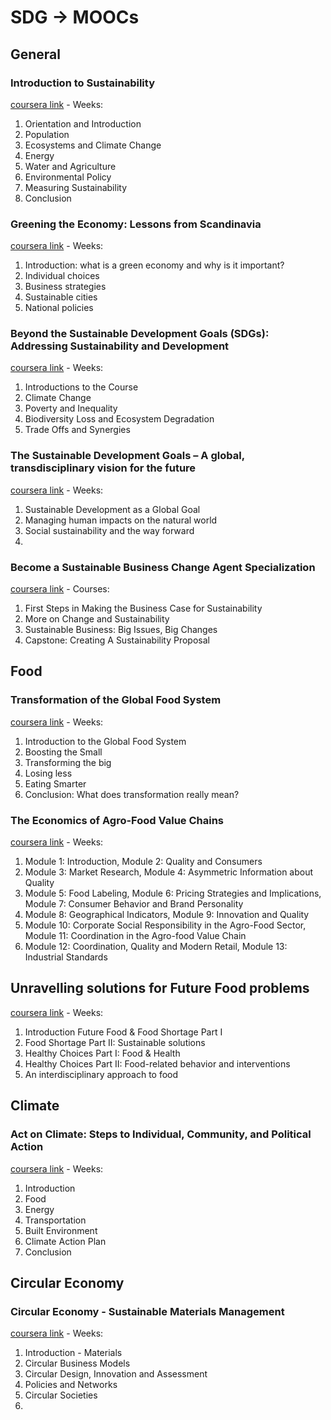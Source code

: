 # SDG -> MOOCs

## General
### Introduction to Sustainability
[coursera link](https://www.coursera.org/learn/sustainability) - Weeks:
1. Orientation and Introduction
2. Population
3. Ecosystems and Climate Change
4. Energy
5. Water and Agriculture
6. Environmental Policy
7. Measuring Sustainability
8. Conclusion

### Greening the Economy: Lessons from Scandinavia
[coursera link](https://www.coursera.org/learn/greening-the-economy) - Weeks:
1. Introduction: what is a green economy and why is it important?
2. Individual choices
3. Business strategies
4. Sustainable cities
5. National policies

### Beyond the Sustainable Development Goals (SDGs): Addressing Sustainability and Development
[coursera link](https://www.coursera.org/learn/beyond-the-sustainable-development-goals-addressing-sustainability-and-development) - Weeks:
1. Introductions to the Course
2. Climate Change
3. Poverty and Inequality
4. Biodiversity Loss and Ecosystem Degradation
5. Trade Offs and Synergies

### The Sustainable Development Goals – A global, transdisciplinary vision for the future
[coursera link](https://www.coursera.org/learn/global-sustainable-development) - Weeks:
1. Sustainable Development as a Global Goal
2. Managing human impacts on the natural world 
3. Social sustainability and the way forward
4. 
### Become a Sustainable Business Change Agent Specialization
[coursera link](https://www.coursera.org/specializations/sustainable-business-change-agent) - Courses:
1. First Steps in Making the Business Case for Sustainability
2. More on Change and Sustainability
3. Sustainable Business: Big Issues, Big Changes
4. Capstone: Creating A Sustainability Proposal

## Food
### Transformation of the Global Food System
[coursera link](https://www.coursera.org/learn/transformation-global-food-system) - Weeks:
1. Introduction to the Global Food System
2. Boosting the Small
3. Transforming the big
4. Losing less
5. Eating Smarter
6. Conclusion: What does transformation really mean?

### The Economics of Agro-Food Value Chains
[coursera link](https://www.coursera.org/learn/valuechains) - Weeks:
1. Module 1: Introduction, Module 2: Quality and Consumers
2. Module 3: Market Research, Module 4: Asymmetric Information about Quality
3. Module 5: Food Labeling, Module 6: Pricing Strategies and Implications, Module 7: Consumer Behavior and Brand Personality
4. Module 8: Geographical Indicators, Module 9: Innovation and Quality 
5. Module 10: Corporate Social Responsibility in the Agro-Food Sector, Module 11: Coordination in the Agro-food Value Chain
6. Module 12: Coordination, Quality and Modern Retail, Module 13: Industrial Standards 

## Unravelling solutions for Future Food problems
[coursera link](https://www.coursera.org/learn/solutions-future-food-problem) - Weeks:
1. Introduction Future Food & Food Shortage Part I
2. Food Shortage Part II: Sustainable solutions
3. Healthy Choices Part I: Food & Health
4. Healthy Choices Part II: Food-related behavior and interventions
5. An interdisciplinary approach to food

## Climate
### Act on Climate: Steps to Individual, Community, and Political Action
[coursera link](https://www.coursera.org/learn/act-on-climate) - Weeks:
1. Introduction
2. Food
3. Energy
4. Transportation
5. Built Environment
6. Climate Action Plan
7. Conclusion

## Circular Economy
### Circular Economy - Sustainable Materials Management
[coursera link](https://www.coursera.org/learn/circular-economy) - Weeks:
1. Introduction - Materials
2. Circular Business Models
3. Circular Design, Innovation and Assessment
4. Policies and Networks
5. Circular Societies
6. 
